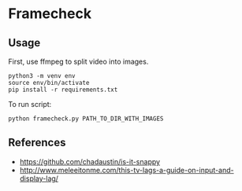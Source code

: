# Framecheck

## Usage

First, use ffmpeg to split video into images.

```
python3 -m venv env
source env/bin/activate
pip install -r requirements.txt
```

To run script:

```
python framecheck.py PATH_TO_DIR_WITH_IMAGES
```

## References

* https://github.com/chadaustin/is-it-snappy
* http://www.meleeitonme.com/this-tv-lags-a-guide-on-input-and-display-lag/
